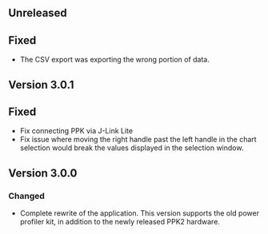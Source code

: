 ## Unreleased
## Fixed
- The CSV export was exporting the wrong portion of data.

## Version 3.0.1
## Fixed
- Fix connecting PPK via J-Link Lite
- Fix issue where moving the right handle past the left handle in the chart selection would break the values displayed in the selection window.

## Version 3.0.0
### Changed
- Complete rewrite of the application. This version supports the old power profiler kit, in addition to the newly released PPK2 hardware.
